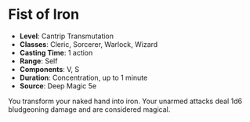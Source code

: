 # Fist of Iron

- **Level**: Cantrip Transmutation
- **Classes**: Cleric, Sorcerer, Warlock, Wizard
- **Casting Time**: 1 action
- **Range**: Self
- **Components**: V, S
- **Duration**: Concentration, up to 1 minute
- **Source**: Deep Magic 5e

You transform your naked hand into iron. Your unarmed attacks deal 1d6 bludgeoning damage and are considered magical.

